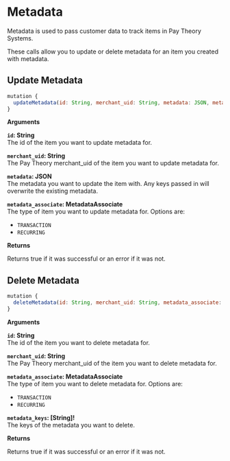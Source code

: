 # Metadata 

Metadata is used to pass customer data to track items in Pay Theory Systems.

These calls allow you to update or delete metadata for an item you created with metadata.

## Update Metadata

```js
mutation {
  updateMetadata(id: String, merchant_uid: String, metadata: JSON, metadata_associate: MetadataAssociate)
}
```

**Arguments**

**`id`: String**  
The id of the item you want to update metadata for.

**`merchant_uid`: String**  
The Pay Theory merchant_uid of the item you want to update metadata for.

**`metadata`: JSON**  
The metadata you want to update the item with. Any keys passed in will overwrite the existing metadata.

**`metadata_associate`: MetadataAssociate**  
The type of item you want to update metadata for. Options are:

* `TRANSACTION`
* `RECURRING`

**Returns**

Returns true if it was successful or an error if it was not.

## Delete Metadata

```js
mutation {
  deleteMetadata(id: String, merchant_uid: String, metadata_associate: MetadataAssociate, metadata_keys: [String]!)
}
```

**Arguments**

**`id`: String**  
The id of the item you want to delete metadata for.

**`merchant_uid`: String**  
The Pay Theory merchant_uid of the item you want to delete metadata for.

**`metadata_associate`: MetadataAssociate**  
The type of item you want to delete metadata for. Options are:
* `TRANSACTION`
* `RECURRING`

**`metadata_keys`: [String]!**  
The keys of the metadata you want to delete.

**Returns**

Returns true if it was successful or an error if it was not.
